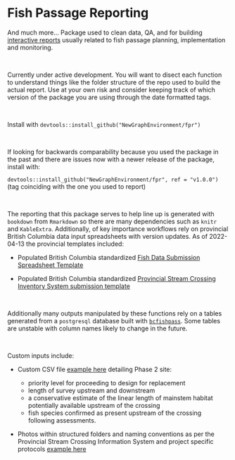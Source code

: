 
# Fish Passage Reporting


And much more... Package used to clean data, QA, and for building [interactive reports](https://github.com/NewGraphEnvironment/dff-2022/blob/master/docs/Aquatic_restoration_and_fish_passage_resources.pdf) usually related to fish passage planning, implementation and monitoring.  

<br>

Currently under active development. You will want to disect each function to understand things like the folder structure of the repo used to build the actual report. Use at your own risk and consider keeping track of which version of the package you are using through the date formatted tags. 

<br>

Install with `devtools::install_github("NewGraphEnvironment/fpr")`

<br>

If looking for backwards comparability because you used the package in the past and there are issues now with a newer release of the package, install with:

`devtools::install_github("NewGraphEnvironment/fpr", ref = "v1.0.0")` (tag coinciding with the one you used to report)

<br>

The reporting that this package serves to help line up is generated with `bookdown` from `Rmarkdown` so there are many dependencies such as `knitr` and `KableExtra`. Additionally, of key importance workflows rely on provincial British Columbia data input spreadsheets with version updates.  As of 2022-04-13 the provincial templates included:

 + Populated British Columbia standardized [Fish Data Submission Spreadsheet Template](https://www2.gov.bc.ca/gov/content/environment/plants-animals-ecosystems/fish/fish-and-fish-habitat-data-information/fish-data-submission/submit-fish-data#submitfish) 

 + Populated British Columbia standardized [Provincial Stream Crossing Inventory System submission template](https://www2.gov.bc.ca/gov/content/environment/plants-animals-ecosystems/fish/aquatic-habitat-management/fish-passage/fish-passage-technical/assessment-projects)
 
 <br>
 
 
Additionally many outputs manipulated by these functions rely on a tables generated from a `postgresql` database built with [`bcfishpass`](https://github.com/smnorris/bcfishpass). Some tables are unstable with column names likely to change in the future.

<br>

Custom inputs include:

 + Custom CSV file [example here](https://github.com/NewGraphEnvironment/fish_passage_skeena_2021_reporting/blob/master/data/habitat_confirmations_priorities.csv) detailing Phase 2 site:
     - priority level for proceeding to design for replacement
     - length of survey upstream and downstream
     - a conservative estimate of the linear length of mainstem habitat potentially available upstream of the crossing 
     - fish species confirmed as present upstream of the crossing following assessments.


 + Photos within structured folders and naming conventions as per the Provincial Stream Crossing Information System and project specific protocols [example here](https://github.com/NewGraphEnvironment/fish_passage_skeena_2021_reporting/tree/master/data/photos) 
